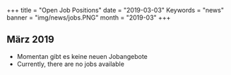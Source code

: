 +++
title = "Open Job Positions"
date = "2019-03-03"
Keywords = "news"
banner = "img/news/jobs.PNG"
month = "2019-03"
+++
<!--more-->

## März 2019

- Momentan gibt es keine neuen Jobangebote
- Currently, there are no jobs available
